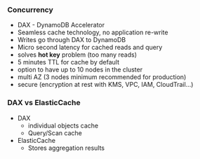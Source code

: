 ### Concurrency
* DAX - DynamoDB Accelerator
* Seamless cache technology, no application re-write
* Writes go through DAX to DynamoDB
* Micro second latency for cached reads and query
* solves **hot key** problem (too many reads)
* 5 minutes TTL for cache by default
* option to have up to 10 nodes in the cluster
* multi AZ (3 nodes minimum recommended for production)
* secure (encryption at rest with KMS, VPC, IAM, CloudTrail...)

### DAX vs ElasticCache
* DAX 
    * individual objects cache 
    * Query/Scan cache
* ElasticCache
    * Stores aggregation results
 